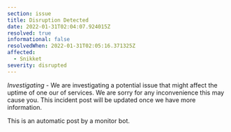 ```yaml
---
section: issue
title: Disruption Detected
date: 2022-01-31T02:04:07.924015Z
resolved: true
informational: false
resolvedWhen: 2022-01-31T02:05:16.371325Z
affected:
  - Snikket
severity: disrupted
---
```

*Investigating* - We are investigating a potential issue that might affect the uptime of one our of services. We are sorry for any inconvenience this may cause you. This incident post will be updated once we have more information.

This is an automatic post by a monitor bot.
        